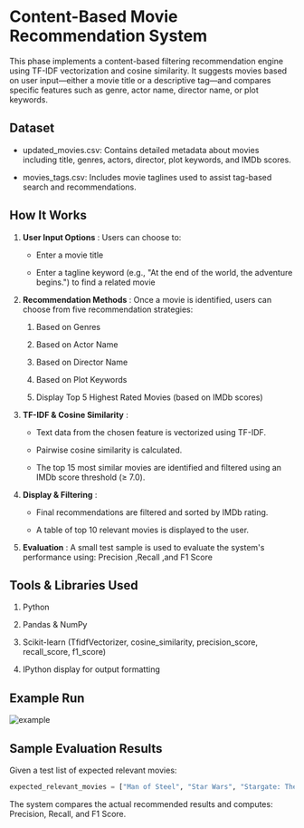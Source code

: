 # Content-Based Movie Recommendation System

This phase implements a content-based filtering recommendation engine using TF-IDF vectorization and cosine similarity. It suggests movies based on user input—either a movie title or a descriptive tag—and compares specific features such as genre, actor name, director name, or plot keywords.

## Dataset
 
 - updated_movies.csv: Contains detailed metadata about movies including title, genres, actors, director, plot keywords, and IMDb scores.

 - movies_tags.csv: Includes movie taglines used to assist tag-based search and recommendations.

## How It Works

1. **User Input Options** : 
Users can choose to:

    - Enter a movie title

    - Enter a tagline keyword (e.g., "At the end of the world, the adventure begins.") to find a related movie

2. **Recommendation Methods** : 
Once a movie is identified, users can choose from five recommendation strategies:

   1. Based on Genres

   2. Based on Actor Name

   3. Based on Director Name

   4. Based on Plot Keywords

   5. Display Top 5 Highest Rated Movies (based on IMDb scores)

3. **TF-IDF & Cosine Similarity** : 

   - Text data from the chosen feature is vectorized using TF-IDF.

   - Pairwise cosine similarity is calculated.

   - The top 15 most similar movies are identified and filtered using an IMDb score threshold (≥ 7.0).

4. **Display & Filtering** : 
   - Final recommendations are filtered and sorted by IMDb rating.
 
   - A table of top 10 relevant movies is displayed to the user.

5. **Evaluation** : 
A small test sample is used to evaluate the system's performance using: Precision ,Recall ,and F1 Score


## Tools & Libraries Used
 1. Python 

 2. Pandas & NumPy

 3. Scikit-learn (TfidfVectorizer, cosine_similarity, precision_score, recall_score, f1_score)

 4. IPython display for output formatting

## Example Run
![example](https://github.com/user-attachments/assets/1b4d35df-3eda-41bf-93ba-297a6e529fe7)


## Sample Evaluation Results

Given a test list of expected relevant movies:

```python
expected_relevant_movies = ["Man of Steel", "Star Wars", "Stargate: The Ark of Truth", "Destiny"]
```
The system compares the actual recommended results and computes: Precision, Recall, and F1 Score.
